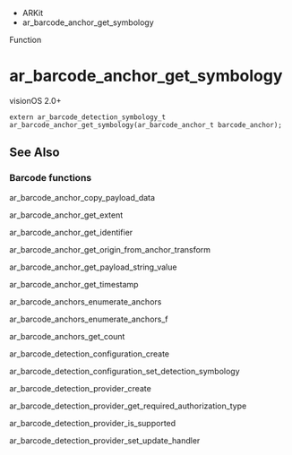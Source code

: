 

- ARKit
-  ar_barcode_anchor_get_symbology 

Function

# ar_barcode_anchor_get_symbology

visionOS 2.0+

``` source
extern ar_barcode_detection_symbology_t ar_barcode_anchor_get_symbology(ar_barcode_anchor_t barcode_anchor);
```

## See Also

### Barcode functions

ar_barcode_anchor_copy_payload_data

ar_barcode_anchor_get_extent

ar_barcode_anchor_get_identifier

ar_barcode_anchor_get_origin_from_anchor_transform

ar_barcode_anchor_get_payload_string_value

ar_barcode_anchor_get_timestamp

ar_barcode_anchors_enumerate_anchors

ar_barcode_anchors_enumerate_anchors_f

ar_barcode_anchors_get_count

ar_barcode_detection_configuration_create

ar_barcode_detection_configuration_set_detection_symbology

ar_barcode_detection_provider_create

ar_barcode_detection_provider_get_required_authorization_type

ar_barcode_detection_provider_is_supported

ar_barcode_detection_provider_set_update_handler


